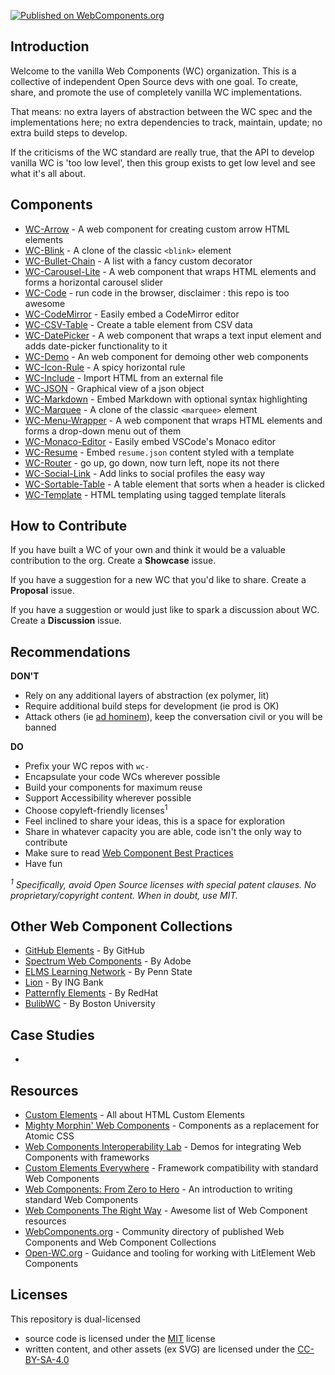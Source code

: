 [![Published on WebComponents.org](https://img.shields.io/badge/webcomponents.org-published-blue.svg)](https://www.webcomponents.org/author/vanillawc)


## Introduction

Welcome to the vanilla Web Components (WC) organization. This is a collective of independent Open Source devs with one goal. To create, share, and promote the use of completely vanilla WC implementations.

That means: no extra layers of abstraction between the WC spec and the implementations here; no extra dependencies to track, maintain, update; no extra build steps to develop.

If the criticisms of the WC standard are really true, that the API to develop vanilla WC is 'too low level', then this group exists to get low level and see what it's all about.

## Components

- [WC-Arrow][] - A web component for creating custom arrow HTML elements
- [WC-Blink][] - A clone of the classic `<blink>` element
- [WC-Bullet-Chain][] - A list with a fancy custom decorator
- [WC-Carousel-Lite][] - A web component that wraps HTML elements and forms a horizontal carousel slider
- [WC-Code][] - run code in the browser, disclaimer : this repo is too awesome
- [WC-CodeMirror][] - Easily embed a CodeMirror editor
- [WC-CSV-Table][] - Create a table element from CSV data
- [WC-DatePicker][] - A web component that wraps a text input element and adds date-picker functionality to it
- [WC-Demo][] - An web component for demoing other web components
- [WC-Icon-Rule][] - A spicy horizontal rule 
- [WC-Include][] - Import HTML from an external file
- [WC-JSON][] - Graphical view of a json object
- [WC-Markdown][] - Embed Markdown with optional syntax highlighting
- [WC-Marquee][] - A clone of the classic `<marquee>` element
- [WC-Menu-Wrapper][] - A web component that wraps HTML elements and forms a drop-down menu out of them
- [WC-Monaco-Editor][] - Easily embed VSCode's Monaco editor
- [WC-Resume][] - Embed `resume.json` content styled with a template
- [WC-Router][] - go up, go down, now turn left, nope its not there
- [WC-Social-Link][] - Add links to social profiles the easy way
- [WC-Sortable-Table][] - A table element that sorts when a header is clicked
- [WC-Template][] - HTML templating using tagged template literals

[WC-Arrow]: https://github.com/vanillawc/wc-arrow
[WC-Blink]: https://github.com/vanillawc/wc-blink
[WC-Bullet-Chain]: https://github.com/vanillawc/wc-bullet-chain
[WC-Carousel-Lite]: https://github.com/vanillawc/wc-carousel-lite
[WC-Code]: https://github.com/vanillawc/wc-code
[WC-CodeMirror]: https://github.com/vanillawc/wc-codemirror
[WC-CSV-Table]: https://github.com/vanillawc/wc-csv-table
[WC-DatePicker]: https://github.com/vanillawc/wc-datepicker
[WC-Demo]: https://github.com/vanillawc/wc-demo
[WC-Icon-Rule]: https://github.com/vanillawc/wc-icon-rule
[WC-Include]: https://github.com/vanillawc/wc-include
[WC-JSON]: https://github.com/vanillawc/wc-json
[WC-Markdown]: https://github.com/vanillawc/wc-markdown
[WC-Marquee]: https://github.com/vanillawc/wc-marquee
[WC-Menu-Wrapper]: https://github.com/vanillawc/wc-menu-wrapper
[WC-Monaco-Editor]: https://github.com/vanillawc/wc-monaco-editor
[WC-Resume]: https://github.com/vanillawc/wc-resume
[WC-Router]: https://github.com/vanillawc/wc-router
[WC-Social-Link]: https://github.com/vanillawc/wc-social-link
[WC-Sortable-Table]: https://github.com/vanillawc/wc-sortable-table
[WC-Template]: https://github.com/vanillawc/wc-template

## How to Contribute

If you have built a WC of your own and think it would be a valuable contribution to the org. Create a **Showcase** issue.

If you have a suggestion for a new WC that you'd like to share. Create a **Proposal** issue.

If you have a suggestion or would just like to spark a discussion about WC. Create a **Discussion** issue.


## Recommendations

**DON'T**

- Rely on any additional layers of abstraction (ex polymer, lit)
- Require additional build steps for development (ie prod is OK)
- Attack others (ie [ad hominem][]), keep the conversation civil or you will be banned

**DO**

- Prefix your WC repos with `wc-`
- Encapsulate your code WCs wherever possible
- Build your components for maximum reuse
- Support Accessibility wherever possible
- Choose copyleft-friendly licenses<sup>1</sup>
- Feel inclined to share your ideas, this is a space for exploration
- Share in whatever capacity you are able, code isn't the only way to contribute
- Make sure to read [Web Component Best Practices][]
- Have fun

*<sup>1</sup> Specifically, avoid Open Source licenses with special patent clauses. No proprietary/copyright content. When in doubt, use MIT.*

[ad hominem]: https://en.wikipedia.org/wiki/Ad_hominem
[Web Component Best Practices]: https://developers.google.com/web/fundamentals/web-components/best-practices

## Other Web Component Collections

- [GitHub Elements][] - By GitHub
- [Spectrum Web Components][] - By Adobe
- [ELMS Learning Network][] - By Penn State
- [Lion][] - By ING Bank
- [Patternfly Elements][] - By RedHat
- [BulibWC][] - By Boston University

[GitHub Elements]: https://github.com/github/github-elements
[Spectrum Web Components]: https://github.com/adobe/spectrum-web-components
[ELMS Learning Network]: https://github.com/elmsln/elmsln
[Lion]: https://github.com/ing-bank/lion/
[Patternfly Elements]: https://github.com/patternfly/patternfly-elements
[BulibWC]: https://github.com/bulib/bulib-wc

## Case Studies

- 

## Resources

- [Custom Elements][] - All about HTML Custom Elements
- [Mighty Morphin' Web Components][] - Components as a replacement for Atomic CSS
- [Web Components Interoperability Lab][] - Demos for integrating Web Components with frameworks
- [Custom Elements Everywhere][] - Framework compatibility with standard Web Components
- [Web Components: From Zero to Hero][] - An introduction to writing standard Web Components
- [Web Components The Right Way][] - Awesome list of Web Component resources
- [WebComponents.org][] - Community directory of published Web Components and Web Component Collections
- [Open-WC.org][] - Guidance and tooling for working with LitElement Web Components

[Custom Elements]: https://github.com/shawnbot/custom-elements
[Mighty Morphin' Web Components]: https://cloudfour.com/thinks/mighty-morphin-web-components/
[Web Components Interoperability Lab]: https://glitch.com/@sergicontre/web-components-interoperability-lab
[Custom Elements Everywhere]: https://custom-elements-everywhere.com/
[Web Components: From Zero to Hero]: https://dev.to/thepassle/web-components-from-zero-to-hero-4n4m
[Web Components The Right Way]: https://github.com/mateusortiz/webcomponents-the-right-way
[WebComponents.org]: https://www.webcomponents.org/
[Open-WC.org]: https://www.open-wc.org

## Licenses

This repository is dual-licensed
- source code is licensed under the [MIT][] license
- written content, and other assets (ex SVG) are licensed under the [CC-BY-SA-4.0][]

[MIT]: ./LICENSE-MIT
[CC-BY-SA-4.0]: ./LICENSE-CC-BY-SA

